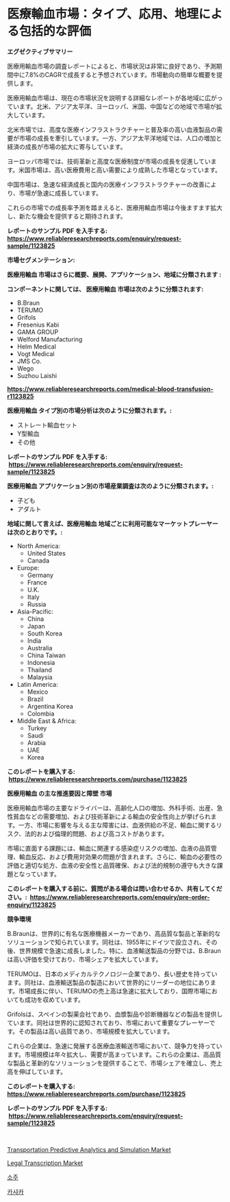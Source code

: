 <p><h1>医療輸血市場：タイプ、応用、地理による包括的な評価</h1></p><p><strong>エグゼクティブサマリー</strong></p>
<p><p>医療用輸血市場の調査レポートによると、市場状況は非常に良好であり、予測期間中に7.8%のCAGRで成長すると予想されています。市場動向の簡単な概要を提供します。 </p><p>医療用輸血市場は、現在の市場状況を説明する詳細なレポートが各地域に広がっています。北米、アジア太平洋、ヨーロッパ、米国、中国などの地域で市場が拡大しています。 </p><p>北米市場では、高度な医療インフラストラクチャーと普及率の高い血液製品の需要が市場の成長を牽引しています。一方、アジア太平洋地域では、人口の増加と経済の成長が市場の拡大に寄与しています。 </p><p>ヨーロッパ市場では、技術革新と高度な医療制度が市場の成長を促進しています。米国市場は、高い医療費用と高い需要により成熟した市場となっています。 </p><p>中国市場は、急速な経済成長と国内の医療インフラストラクチャーの改善により、市場が急速に成長しています。 </p><p>これらの市場での成長率予測を踏まえると、医療用輸血市場は今後ますます拡大し、新たな機会を提供すると期待されます。</p></p>
<p><strong>レポートのサンプル PDF を入手する: <a href="https://www.reliableresearchreports.com/enquiry/request-sample/1123825">https://www.reliableresearchreports.com/enquiry/request-sample/1123825</a></strong></p>
<p><strong>市場セグメンテーション:</strong></p>
<p><strong> 医療用輸血 市場はさらに概要、展開、アプリケーション、地域に分類されます :</strong></p>
<p><strong>コンポーネントに関しては、 医療用輸血 市場は次のように分類されます: &nbsp;</strong></p>
<p><ul><li>B.Braun</li><li>TERUMO</li><li>Grifols</li><li>Fresenius Kabi</li><li>GAMA GROUP</li><li>Welford Manufacturing</li><li>Helm Medical</li><li>Vogt Medical</li><li>JMS Co.</li><li>Wego</li><li>Suzhou Laishi</li></ul></p>
<p><strong><a href="https://www.reliableresearchreports.com/medical-blood-transfusion-r1123825">https://www.reliableresearchreports.com/medical-blood-transfusion-r1123825</a></strong></p>
<p><strong> 医療用輸血 タイプ別の市場分析は次のように分類されます。:</strong></p>
<p><ul><li>ストレート輸血セット</li><li>Y型輸血</li><li>その他</li></ul></p>
<p><strong>レポートのサンプル PDF を入手する: &nbsp;<a href="https://www.reliableresearchreports.com/enquiry/request-sample/1123825">https://www.reliableresearchreports.com/enquiry/request-sample/1123825</a></strong></p>
<p><strong> 医療用輸血 アプリケーション別の市場産業調査は次のように分類されます。:</strong></p>
<p><ul><li>子ども</li><li>アダルト</li></ul></p>
<p><strong>地域に関して言えば、医療用輸血 地域ごとに利用可能なマーケットプレーヤーは次のとおりです。:</strong></p>
<p><ul>
    <li>
        North America:
        <ul>
            <li>United States</li>
            <li>Canada</li>
        </ul>
    </li>
    <li>
        Europe:
        <ul>
            <li>Germany</li>
            <li>France</li>
            <li>U.K.</li>
            <li>Italy</li>
            <li>Russia</li>
        </ul>
    </li>
    <li>
        Asia-Pacific:
        <ul>
            <li>China</li>
            <li>Japan</li>
            <li>South Korea</li>
            <li>India</li>
            <li>Australia</li>
            <li>China Taiwan</li>
            <li>Indonesia</li>
            <li>Thailand</li>
            <li>Malaysia</li>
        </ul>
    </li>
    <li>
        Latin America:
        <ul>
            <li>Mexico</li>
            <li>Brazil</li>
            <li>Argentina Korea</li>
            <li>Colombia</li>
        </ul>
    </li>
    <li>
        Middle East & Africa:
        <ul>
            <li>Turkey</li>
            <li>Saudi</li>
            <li>Arabia</li>
            <li>UAE</li>
            <li>Korea</li>
        </ul>
    </li>
    </ul></p>
<p><strong>このレポートを購入する: &nbsp;<a href="https://www.reliableresearchreports.com/purchase/1123825">https://www.reliableresearchreports.com/purchase/1123825</a></strong></p>
<p><strong>医療用輸血 の主な推進要因と障壁 市場</strong></p>
<p><p>医療用輸血市場の主要なドライバーは、高齢化人口の増加、外科手術、出産、急性貧血などの需要増加、および技術革新による輸血の安全性向上が挙げられます。一方、市場に影響を与える主な障害には、血液供給の不足、輸血に関するリスク、法的および倫理的問題、および高コストがあります。</p><p>市場に直面する課題には、輸血に関連する感染症リスクの増加、血液の品質管理、輸血反応、および費用対効果の問題が含まれます。さらに、輸血の必要性の評価と適切な処方、血液の安全性と品質確保、および法的規制の遵守も大きな課題となっています。</p></p>
<p><strong>このレポートを購入する前に、質問がある場合は問い合わせるか、共有してください。:&nbsp; <a href="https://www.reliableresearchreports.com/enquiry/pre-order-enquiry/1123825">https://www.reliableresearchreports.com/enquiry/pre-order-enquiry/1123825</a></strong></p>
<p><strong>競争環境</strong></p>
<p><p>B.Braunは、世界的に有名な医療機器メーカーであり、高品質な製品と革新的なソリューションで知られています。同社は、1955年にドイツで設立され、その後、世界規模で急速に成長しました。特に、血液輸送製品の分野では、B.Braunは高い評価を受けており、市場シェアを拡大しています。</p><p>TERUMOは、日本のメディカルテクノロジー企業であり、長い歴史を持っています。同社は、血液輸送製品の製造において世界的にリーダーの地位にあります。市場成長に伴い、TERUMOの売上高は急速に拡大しており、国際市場においても成功を収めています。</p><p>Grifolsは、スペインの製薬会社であり、血漿製品や診断機器などの製品を提供しています。同社は世界的に認知されており、市場において重要なプレーヤーです。その製品は高い品質であり、市場規模を拡大しています。</p><p>これらの企業は、急速に発展する医療血液輸送市場において、競争力を持っています。市場規模は年々拡大し、需要が高まっています。これらの企業は、高品質な製品と革新的なソリューションを提供することで、市場シェアを確立し、売上高を伸ばしています。</p></p>
<p><strong>このレポートを購入する: &nbsp; <a href="https://www.reliableresearchreports.com/purchase/1123825">https://www.reliableresearchreports.com/purchase/1123825</a></strong></p>
<p><strong>レポートのサンプル PDF を入手する: &nbsp;<a href="https://www.reliableresearchreports.com/enquiry/request-sample/1123825">https://www.reliableresearchreports.com/enquiry/request-sample/1123825</a></strong><strong></strong></p>
<p>&nbsp;</p>
<p><p><a href="https://github.com/Glendatilghmankmgz0rbhwpy/Market-Research-Report-List-2/blob/main/transportation-predictive-analytics-and-simulation-market.md">Transportation Predictive Analytics and Simulation Market</a></p><p><a href="https://github.com/dx0328/Market-Research-Report-List-2/blob/main/legal-transcription-market.md">Legal Transcription Market</a></p><p><a href="https://github.com/CliftonFisher9067/Market-Research-Report-List-1/blob/main/794339222527.md">소주</a></p><p><a href="https://github.com/fernandotryO5lson96765/Market-Research-Report-List-1/blob/main/356074322528.md">카샤카</a></p></p>